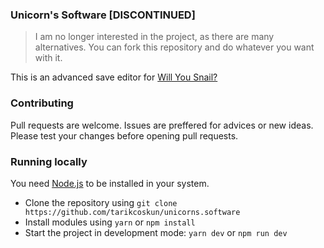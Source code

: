 ### Unicorn's Software [DISCONTINUED]

> I am no longer interested in the project, as there are many alternatives. You can fork this repository and do whatever you want with it.

This is an advanced save editor for [Will You Snail?](https://store.steampowered.com/app/1115050/Will_You_Snail)

### Contributing

Pull requests are welcome. Issues are preffered for advices or new ideas. Please test your changes before opening pull requests.

### Running locally

You need [Node.js](https://nodejs.org/en/download) to be installed in your system.

- Clone the repository using `git clone https://github.com/tarikcoskun/unicorns.software`
- Install modules using `yarn` or `npm install`
- Start the project in development mode: `yarn dev` or `npm run dev`

